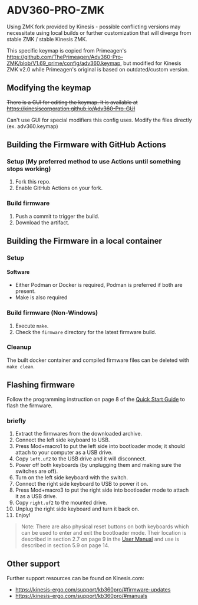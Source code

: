 # ADV360-PRO-ZMK

Using ZMK fork provided by Kinesis - possible conflicting versions may necessitate using local builds or further customization that will diverge from stable ZMK / stable Kinesis ZMK.

This specific keymap is copied from Primeagen's https://github.com/ThePrimeagen/Adv360-Pro-ZMK/blob/V1.69_prime/config/adv360.keymap, but modified for Kinesis ZMK v2.0 while Primeagen's original is based on outdated/custom version.

## Modifying the keymap

~~There is a GUI for editing the keymap. It is available at https://kinesiscorporation.github.io/Adv360-Pro-GUI~~

Can't use GUI for special modifiers this config uses. Modify the files directly (ex. adv360.keymap)

## Building the Firmware with GitHub Actions

### Setup (My preferred method to use Actions until something stops working)

1. Fork this repo.
2. Enable GitHub Actions on your fork.

### Build firmware

1. Push a commit to trigger the build.
2. Download the artifact.

## Building the Firmware in a local container

### Setup

#### Software

* Either Podman or Docker is required, Podman is preferred if both are present.
* Make is also required


### Build firmware (Non-Windows)

1. Execute `make`.
2. Check the `firmware` directory for the latest firmware build.

### Cleanup

The built docker container and compiled firmware files can be deleted with `make clean`.

## Flashing firmware

Follow the programming instruction on page 8 of the [Quick Start Guide](https://kinesis-ergo.com/wp-content/uploads/Advantage360-Professional-QSG-v8-25-22.pdf) to flash the firmware.

### briefly

1. Extract the firmwares from the downloaded archive.
1. Connect the left side keyboard to USB.
1. Press Mod+macro1 to put the left side into bootloader mode; it should attach to your computer as a USB drive.
1. Copy `left.uf2` to the USB drive and it will disconnect.
1. Power off both keyboards (by unplugging them and making sure the switches are off).
1. Turn on the left side keyboard with the switch.
1. Connect the right side keyboard to USB to power it on.
1. Press Mod+macro3 to put the right side into bootloader mode to attach it as a USB drive.
1. Copy `right.uf2` to the mounted drive.
1. Unplug the right side keyboard and turn it back on.
1. Enjoy!

> Note: There are also physical reset buttons on both keyboards which can be used to enter and exit the bootloader mode. Their location is described in section 2.7 on page 9 in the [User Manual](https://kinesis-ergo.com/wp-content/uploads/Advantage360-ZMK-KB360-PRO-Users-Manual-v3-10-23.pdf) and use is described in section 5.9 on page 14. 

## Other support

Further support resources can be found on Kinesis.com:

* https://kinesis-ergo.com/support/kb360pro/#firmware-updates
* https://kinesis-ergo.com/support/kb360pro/#manuals
